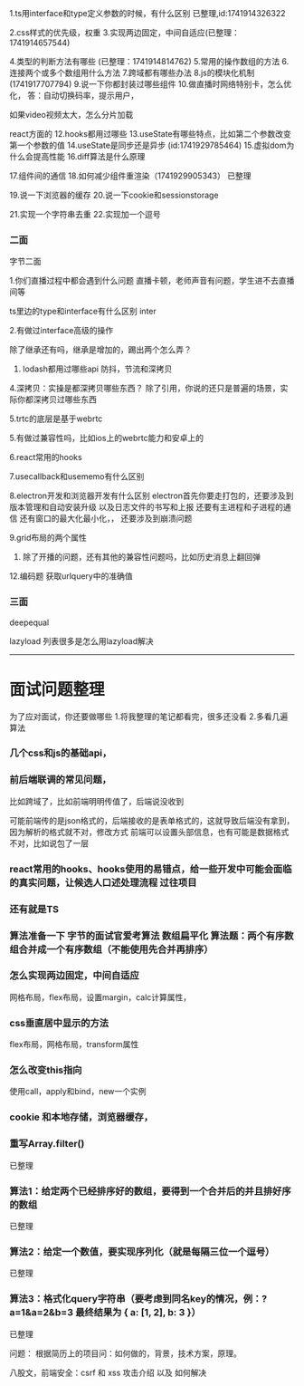 


1.ts用interface和type定义参数的时候，有什么区别
已整理,id:1741914326322

2.css样式的优先级，权重
3.实现两边固定，中间自适应(已整理：1741914657544)

4.类型的判断方法有哪些 (已整理：1741914814762)
5.常用的操作数组的方法
6.连接两个或多个数组用什么方法
7.跨域都有哪些办法
8.js的模块化机制(1741917707794)
9.说一下你都封装过哪些组件
10.做直播时网络特别卡，怎么优化，
答：自动切换码率，提示用户，

如果video视频太大，怎么分片加载

react方面的
12.hooks都用过哪些
13.useState有哪些特点，比如第二个参数改变第一个参数的值
14.useState是同步还是异步 (id:1741929785464)
15.虚拟dom为什么会提高性能
16.diff算法是什么原理

17.组件间的通信
18.如何减少组件重渲染（1741929905343）
已整理

19.说一下浏览器的缓存
20.说一下cookie和sessionstorage

21.实现一个字符串去重
22.实现加一个逗号

### 二面
字节二面

1.你们直播过程中都会遇到什么问题
直播卡顿，老师声音有问题，学生进不去直播间等

ts里边的type和interface有什么区别
inter

2.有做过interface高级的操作

除了继承还有吗，继承是增加的，踢出两个怎么弄？

1. lodash都用过哪些api
防抖，节流和深拷贝

4.深拷贝：实操是都深拷贝哪些东西？
除了引用，你说的还只是普遍的场景，实际你都深拷贝过哪些东西

5.trtc的底层是基于webrtc

5.有做过兼容性吗，比如ios上的webrtc能力和安卓上的

6.react常用的hooks

7.usecallback和usememo有什么区别

 8.electron开发和浏览器开发有什么区别
electron首先你要走打包的，还要涉及到版本管理和自动安装升级
以及日志文件的书写和上报
还要有主进程和子进程的通信
还有窗口的最大化最小化，，
还要涉及到崩溃问题

9.grid布局的两个属性

1. 除了开播的问题，还有其他的兼容性问题吗，比如历史消息上翻回弹

12.编码题
获取urlquery中的准确值


### 三面
deepequal

lazyload 列表很多是怎么用lazyload解决


------------------------------------------------------
# 面试问题整理

为了应对面试，你还要做哪些
1.将我整理的笔记都看完，很多还没看
2.多看几遍算法


### 几个css和js的基础api，

### 前后端联调的常见问题，
比如跨域了，比如前端明明传值了，后端说没收到

可能前端传的是json格式的，后端接收的是表单格式的，这就导致后端没有拿到，因为解析的格式就不对，修改方式
前端可以设置头部信息，也有可能是数据格式不对，比如说包了一层


### react常用的hooks、hooks使用的易错点，给一些开发中可能会面临的真实问题，让候选人口述处理流程  过往项目


### 还有就是TS  
### 算法准备一下 字节的面试官爱考算法 数组扁平化  算法题：两个有序数组合并成一个有序数组（不能使用先合并再排序）


### 怎么实现两边固定，中间自适应
网格布局，flex布局，设置margin，calc计算属性，

### css垂直居中显示的方法
flex布局，网格布局，transform属性

### 怎么改变this指向
使用call，apply和bind，new一个实例

### cookie 和本地存储，浏览器缓存，

### 重写Array.filter()
已整理

### 算法1：给定两个已经排序好的数组，要得到一个合并后的并且排好序的数组
 已整理

### 算法2：给定一个数值，要实现序列化（就是每隔三位一个逗号）
已整理

### 算法3：格式化query字符串（要考虑到同名key的情况，例：?a=1&a=2&b=3 最终结果为 { a: [1, 2], b: 3 }）
已整理

问题：
根据简历上的项目问：如何做的，背景，技术方案，原理。

八股文，前端安全：csrf 和 xss 攻击介绍 以及 如何解决  




